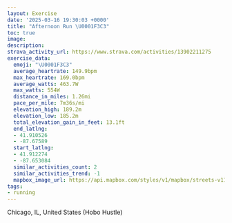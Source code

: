 ```yaml
---
layout: Exercise
date: '2025-03-16 19:30:03 +0000'
title: "Afternoon Run \U0001F3C3"
toc: true
image:
description:
strava_activity_url: https://www.strava.com/activities/13902211275
exercise_data:
  emoji: "\U0001F3C3"
  average_heartrate: 149.9bpm
  max_heartrate: 169.0bpm
  average_watts: 463.7W
  max_watts: 554W
  distance_in_miles: 1.26mi
  pace_per_mile: 7m36s/mi
  elevation_high: 189.2m
  elevation_low: 185.2m
  total_elevation_gain_in_feet: 13.1ft
  end_latlng:
  - 41.910526
  - -87.67589
  start_latlng:
  - 41.912274
  - -87.653084
  similar_activities_count: 2
  similar_activities_trend: -1
  mapbox_image_url: https://api.mapbox.com/styles/v1/mapbox/streets-v11/static/path-5+787af2-1.0(%7Bux~F~w~uOCxAD%60AAR%40pALx%40Dt%40Fb%40%40b%40MdBKb%40CtAA~CDhAC%60%40BrAAv%40H%7CAC%5EB%60DEp%40Fn%40%40xFAvAFjIAd%40IZDPC%5C%40n%40IZH%5CBb%40Cp%40DXDhD%3FxBDpAAdALfEEr%40HhECb%40%3Fn%40%40BF~%40DhABfEDj%40MhAE%60BDbB%3Fj%40BX),pin-s-s+e5b22e(-87.65328,41.91086),pin-s-f+89ae00(-87.67414000000005,41.910549999999986)/auto/800x800?access_token=pk.eyJ1Ijoiam9zaGJlY2ttYW4iLCJhIjoiY205eWR2aDd1MWZ6djJrbXc4a3M0bWZleiJ9.XiG9OWkNcZk2QzjJbxLB4A
tags:
- running
---
```




Chicago, IL, United States (Hobo Hustle)
